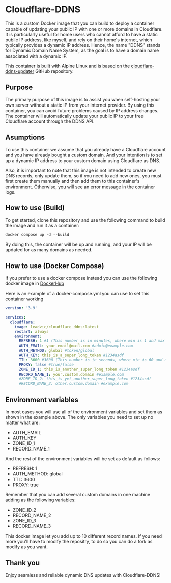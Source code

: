 # Cloudflare-DDNS
This is a custom Docker image that you can build to deploy a container capable of updating your public IP with one or more domains in Cloudflare. It is particularly useful for home users who cannot afford to have a static public IP address, like myself, and rely on their home's internet, which typically provides a dynamic IP address. Hence, the name "DDNS" stands for Dynamic Domain Name System, as the goal is to have a domain name associated with a dynamic IP.

This container is built with Alpine Linux and is based on the [cloudflare-ddns-updater](https://github.com/K0p1-Git/cloudflare-ddns-updater) GitHub repository.

## Purpose

The primary purpose of this image is to assist you when self-hosting your own server without a static IP from your internet provider. By using this container, you can avoid future problems caused by IP address changes. The container will automatically update your public IP to your free Cloudflare account through the DDNS API.

## Asumptions

To use this container we assume that you already have a Cloudflare account and you have already bought a custom domain. And your intention is to set up a dynamic IP address to your custom domain using Cloudflare as DNS.

Also, it is important to note that this image is not intended to create new DNS records, only update them, so if you need to add new ones, you must first create them manually and then add them to this container's environment. Otherwise, you will see an error message in the container logs.

## How to use (Build)

To get started, clone this repository and use the following command to build the image and run it as a container:
```shell
docker compose up -d --build
```
By doing this, the container will be up and running, and your IP will be updated for as many domains as needed.

## How to use (Docker Compose)

If you prefer to use a docker compose instead you can use the following docker image in [DockerHub](https://hub.docker.com/r/leadvic/cloudflare_ddns)

Here is an example of a docker-compose.yml you can use to set this container working
```yaml
version: '3.9'

services:
  cloudflare:
    image: leadvic/cloudflare_ddns:latest
    restart: always
    environment:
      REFRESH: 1 #1 (This number is in minutes, where min is 1 and max is 60)
      AUTH_EMAIL: your-email@mail.com #admin@example.com
      AUTH_METHOD: global #token/global
      AUTH_KEY: this_is_a_super_long_token #1234asdf
      TTL: 3600 #3600 (This number is in seconds, where min is 60 and max is 86400)
      PROXY: false #true/false
      ZONE_ID_1: this_is_another_super_long_token #1234asdf
      RECORD_NAME_1: your.custom.domain #example.com
      #ZONE_ID_2: this_is_yet_another_super_long_token #1234asdf
      #RECORD_NAME_2: other.custom.domain #example.com
```

## Environment variables

In most cases you will use all of the environment variables and set them as shown in the example above. The only variables you need to set up no matter what are:
- AUTH_EMAIL
- AUTH_KEY
- ZONE_ID_1
- RECORD_NAME_1

And the rest of the environment variables will be set as default as follows:
- REFRESH: 1
- AUTH_METHOD: global
- TTL: 3600
- PROXY: true

Remember that you can add several custom domains in one machine adding as the following variables:
- ZONE_ID_2
- RECORD_NAME_2
- ZONE_ID_3
- RECORD_NAME_3

This docker image let you add up to 10 different record names. If you need more you'll have to modify the repositry, to do so you can do a fork as modify as you want.

## Thank you

Enjoy seamless and reliable dynamic DNS updates with Cloudflare-DDNS!
